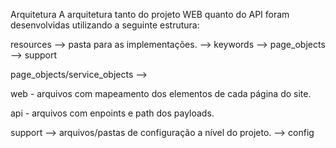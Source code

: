 Arquitetura
A arquitetura tanto do projeto WEB quanto do API foram desenvolvidas utilizando a seguinte estrutura:

resources --> pasta para as implementações. --> keywords --> page_objects --> support


page_objects/service_objects -->

web - arquivos com mapeamento dos elementos de cada página do site.

api - arquivos com enpoints e path dos payloads.

support --> arquivos/pastas de configuração a nível do projeto. --> config



